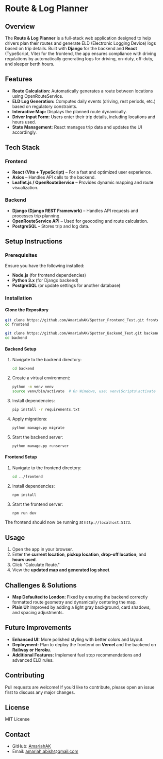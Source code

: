 # Route & Log Planner

## Overview
The **Route & Log Planner** is a full-stack web application designed to help drivers plan their routes and generate ELD (Electronic Logging Device) logs based on trip details. Built with **Django** for the backend and **React** (TypeScript, Vite) for the frontend, the app ensures compliance with driving regulations by automatically generating logs for driving, on-duty, off-duty, and sleeper berth hours.

## Features
- **Route Calculation:** Automatically generates a route between locations using OpenRouteService.
- **ELD Log Generation:** Computes daily events (driving, rest periods, etc.) based on regulatory constraints.
- **Interactive Map:** Displays the planned route dynamically.
- **Driver Input Form:** Users enter their trip details, including locations and hours used.
- **State Management:** React manages trip data and updates the UI accordingly.

## Tech Stack
### Frontend
- **React (Vite + TypeScript)** – For a fast and optimized user experience.
- **Axios** – Handles API calls to the backend.
- **Leaflet.js / OpenRouteService** – Provides dynamic mapping and route visualization.

### Backend
- **Django (Django REST Framework)** – Handles API requests and processes trip planning.
- **OpenRouteService API** – Used for geocoding and route calculation.
- **PostgreSQL** – Stores trip and log data.

## Setup Instructions
### Prerequisites
Ensure you have the following installed:
- **Node.js** (for frontend dependencies)
- **Python 3.x** (for Django backend)
- **PostgreSQL** (or update settings for another database)

### Installation
#### Clone the Repository
```sh
git clone https://github.com/AmariahAK/Spotter_Frontend_Test.git frontend
cd frontend
```

```sh
git clone https://github.com/AmariahAK/Spotter_Backend_Test.git backend
cd backend
```

#### Backend Setup
1. Navigate to the backend directory:
   ```sh
   cd backend
   ```
2. Create a virtual environment:
   ```sh
   python -m venv venv
   source venv/bin/activate  # On Windows, use: venv\Scripts\activate
   ```
3. Install dependencies:
   ```sh
   pip install -r requirements.txt
   ```
4. Apply migrations:
   ```sh
   python manage.py migrate
   ```
5. Start the backend server:
   ```sh
   python manage.py runserver
   ```

#### Frontend Setup
1. Navigate to the frontend directory:
   ```sh
   cd ../frontend
   ```
2. Install dependencies:
   ```sh
   npm install
   ```
3. Start the frontend server:
   ```sh
   npm run dev
   ```

The frontend should now be running at `http://localhost:5173`.

## Usage
1. Open the app in your browser.
2. Enter the **current location**, **pickup location**, **drop-off location**, and **hours used**.
3. Click "Calculate Route."
4. View the **updated map and generated log sheet**.

## Challenges & Solutions
- **Map Defaulted to London:** Fixed by ensuring the backend correctly formatted route geometry and dynamically centering the map.
- **Plain UI:** Improved by adding a light gray background, card shadows, and spacing adjustments.

## Future Improvements
- **Enhanced UI:** More polished styling with better colors and layout.
- **Deployment:** Plan to deploy the frontend on **Vercel** and the backend on **Railway or Heroku**.
- **Additional Features:** Implement fuel stop recommendations and advanced ELD rules.

## Contributing
Pull requests are welcome! If you’d like to contribute, please open an issue first to discuss any major changes.

## License
MIT License

## Contact
- GitHub: [AmariahAK](https://github.com/AmariahAK)
- Email: amariah.abish@gmail.com


